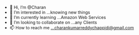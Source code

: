 - 👋 Hi, I’m @Charan
- 👀 I’m interested in ...knowing new things
- 🌱 I’m currently learning ...Amazon Web Services
- 💞️ I’m looking to collaborate on ...any Clients
- 📫 How to reach me ...charankumarreddychappidi@gmail.com

<!---
Charan-AWS/Charan-AWS is a ✨ special ✨ repository because its `README.md` (this file) appears on your GitHub profile.
You can click the Preview link to take a look at your changes.
--->
